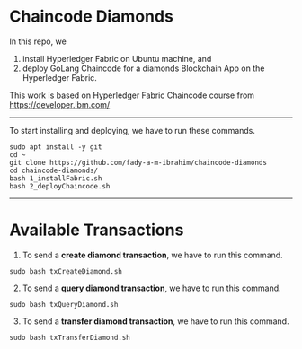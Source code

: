 # Chaincode Diamonds

In this repo, we 
1) install Hyperledger Fabric on Ubuntu machine, and
2) deploy GoLang Chaincode for a diamonds Blockchain App on the Hyperledger Fabric. 

This work is based on Hyperledger Fabric Chaincode course from https://developer.ibm.com/

---

To start installing and deploying, we have to run these commands.
```
sudo apt install -y git
cd ~
git clone https://github.com/fady-a-m-ibrahim/chaincode-diamonds
cd chaincode-diamonds/
bash 1_installFabric.sh
bash 2_deployChaincode.sh 
```

---
Available Transactions
===

1. To send a **create diamond transaction**, we have to run this command.
```
sudo bash txCreateDiamond.sh
```

2. To send a **query diamond transaction**, we have to run this command.
```
sudo bash txQueryDiamond.sh
```

3. To send a **transfer diamond transaction**, we have to run this command.
```
sudo bash txTransferDiamond.sh
```
